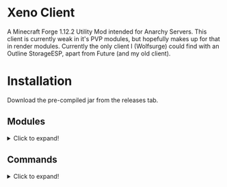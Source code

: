 # Xeno Client
A Minecraft Forge 1.12.2 Utility Mod intended for Anarchy Servers. This client is currently weak in it's PVP modules, but hopefully makes up for that in render modules. Currently the only client I (Wolfsurge) could find with an Outline StorageESP, apart from Future (and my old client).

# Installation
Download the pre-compiled jar from the releases tab.

## Modules
<details>
  <summary>Click to expand!</summary>
  
  # Combat
    - Aura
    - AutoArmour
    - Blink
    - Offhand
    - Surround    
  
  # Movement   
    - ElytraFly
    - Fly
    - Jetpack
    - NoFall
    - Reverse Step
    - Sprint
    - Step
    - Velocity
  
  # Render   
    - Chams
    - ESP
    - Fullbright
    - Hole ESP
    - Item Physics
    - Nametags
    - No Render
    - Storage ESP
    - Tracers
  
  # Player   
    - Fast Break
    - Fast Place
    - Anti AFK
  
  # Misc
    - AutoEZ
    - MCF (Middle Click Friend)
    - Suffix
  
  # HUD
    - Armour
    - Array List
    - Client Name / Watermark
    - Coordinates
    - FPS
    - Inventory
    - Ping
    - Totems
    - TPS
    - Welcomer
  
</details>

## Commands
<details>
  <summary>Click to expand!</summary>
  
  Format - [name] [syntax] [description]
  
  * Bind [bind <set|clear> <module> <key>] [Bind module keybinds to keys]
  * Elytra [elytra key <key>] [Set the keybind for toggling the elytra flying state]
  * Friend [friend list | <add | remove> <playername>] [Friend players, to stop Aura attacking them ETC]
  * Gui [gui reset] [Reset the ClickGUI]
  * Help [help] [Shows help!]
  
  
</details>
